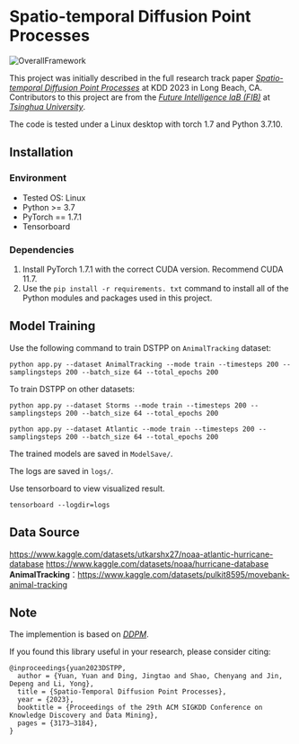 # Spatio-temporal Diffusion Point Processes

![OverallFramework](./assets/framework.png "Our proposed framework")

This project was initially described in the full research track paper *[Spatio-temporal Diffusion Point Processes](https://dl.acm.org/doi/10.1145/3580305.3599511)* at KDD 2023 in Long Beach, CA. Contributors to this project are from the *[Future Intelligence laB (FIB)](https://fi.ee.tsinghua.edu.cn/)* at *[Tsinghua University](https://www.tsinghua.edu.cn/en/)*.

The code is tested under a Linux desktop with torch 1.7 and Python 3.7.10.

## Installation

### Environment
- Tested OS: Linux
- Python >= 3.7
- PyTorch == 1.7.1
- Tensorboard

### Dependencies
1. Install PyTorch 1.7.1 with the correct CUDA version. Recommend CUDA 11.7.
2. Use the ``pip install -r requirements. txt`` command to install all of the Python modules and packages used in this project.

## Model Training

Use the following command to train DSTPP on `AnimalTracking` dataset: 

``
python app.py --dataset AnimalTracking --mode train --timesteps 200 --samplingsteps 200 --batch_size 64 --total_epochs 200
``

To train DSTPP on other datasets:

``
python app.py --dataset Storms --mode train --timesteps 200 --samplingsteps 200 --batch_size 64 --total_epochs 200
``

``
python app.py --dataset Atlantic --mode train --timesteps 200 --samplingsteps 200 --batch_size 64 --total_epochs 200
``

The trained models are saved in ``ModelSave/``.

The logs are saved in ``logs/``.

Use tensorboard to view visualized result.

``
tensorboard --logdir=logs
``

## Data Source
https://www.kaggle.com/datasets/utkarshx27/noaa-atlantic-hurricane-database
https://www.kaggle.com/datasets/noaa/hurricane-database
**AnimalTracking**：https://www.kaggle.com/datasets/pulkit8595/movebank-animal-tracking


## Note

The implemention is based on *[DDPM](https://github.com/lucidrains/denoising-diffusion-pytorch)*.

If you found this library useful in your research, please consider citing:

```
@inproceedings{yuan2023DSTPP,
  author = {Yuan, Yuan and Ding, Jingtao and Shao, Chenyang and Jin, Depeng and Li, Yong},
  title = {Spatio-Temporal Diffusion Point Processes},
  year = {2023},
  booktitle = {Proceedings of the 29th ACM SIGKDD Conference on Knowledge Discovery and Data Mining},
  pages = {3173–3184},
}
```
